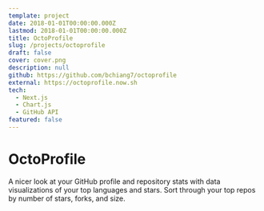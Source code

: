 ```yaml
---
template: project
date: 2018-01-01T00:00:00.000Z
lastmod: 2018-01-01T00:00:00.000Z
title: OctoProfile
slug: /projects/octoprofile
draft: false
cover: cover.png
description: null
github: https://github.com/bchiang7/octoprofile
external: https://octoprofile.now.sh
tech:
  - Next.js
  - Chart.js
  - GitHub API
featured: false
---
```


# OctoProfile

A nicer look at your GitHub profile and repository stats with data visualizations of your top languages and stars. Sort through your top repos by number of stars, forks, and size.
